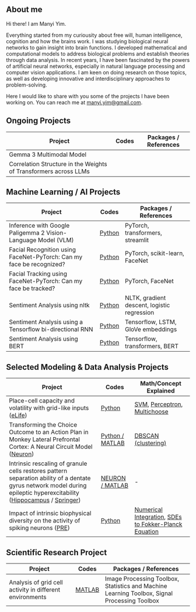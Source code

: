 <!-- Global site tag (gtag.js) - Google Analytics -->
<script async src="https://www.googletagmanager.com/gtag/js?id=G-Y05EH5SXSJ"></script>
<script>
  window.dataLayer = window.dataLayer || [];
  function gtag(){dataLayer.push(arguments);}
  gtag('js', new Date());

  gtag('config', 'G-Y05EH5SXSJ');
</script>

## About me

Hi there! I am Manyi Yim.

Everything started from my curiousity about free will, human intelligence, cognition and how the brains work. I was studying biological neural networks to gain insight into brain functions. I developed mathematical and computational models to address biological problems and establish theories through data analysis. In recent years, I have been fascinated by the powers of artificial neural networks, especially in natural language processing and computer vision applications. I am keen on doing research on those topics, as well as developing innovative and interdisciplinary approaches to problem-solving. 

Here I would like to share with you some of the projects I have been working on. You can reach me at [manyi.yim@gmail.com](manyi.yim@gmail.com).

## Ongoing Projects

| Project | Codes | Packages / References |
| ----------- | ----------- | ----------- |
| Gemma 3 Multimodal Model|||
| Correlation Structure in the Weights of Transformers across LLMs|||

## Machine Learning / AI Projects

| Project | Codes | Packages / References |
| ----------- | ----------- | ----------- |
| Inference with Google Paligemma 2 Vision-Language Model (VLM) | [Python](https://huggingface.co/spaces/myyim/vlm_google_paligemma2_3b) | PyTorch, transformers, streamlit |
| Facial Recognition using FaceNet-PyTorch: Can my face be recognized? | [Python](https://github.com/myyim/FaceNet/blob/main/manyi-facenet-classify.ipynb) | PyTorch, scikit-learn, FaceNet |
| Facial Tracking using FaceNet-PyTorch: Can my face be tracked? | [Python](https://github.com/myyim/FaceNet/blob/main/manyi-facenet-tracking.ipynb) | PyTorch, FaceNet |
| Sentiment Analysis using nltk | [Python](https://github.com/myyim/sentimentanalysis/blob/main/tweetNLP_nltk_feature_extraction.ipynb) | NLTK, gradient descent, logistic regression |
| Sentiment Analysis using a Tensorflow bi-directional RNN | [Python](https://github.com/myyim/sentimentanalysis/blob/main/tweetNLP_tf_biLSTM_glove.ipynb) | Tensorflow, LSTM, GloVe embeddings |
| Sentiment Analysis using BERT | [Python](https://github.com/myyim/sentimentanalysis/blob/main/tweetNLP_transformers_gpu.ipynb) | Tensorflow, transformers, BERT |

## Selected Modeling & Data Analysis Projects

| Project | Codes | Math/Concept Explained |
| ----------- | ----------- | ----------- |
| Place-cell capacity and volatility with grid-like inputs ([eLife](https://elifesciences.org/articles/62702)) | [Python](https://github.com/myyim/placecellperceptron) | [SVM](https://github.com/myyim/myyim.github.io/blob/main/reference/SVM.pdf), [Perceptron](https://github.com/myyim/perceptron), [Multichoose](https://github.com/myyim/multichoose) |
| Transforming the Choice Outcome to an Action Plan in Monkey Lateral Prefrontal Cortex: A Neural Circuit Model ([Neuron](https://www.sciencedirect.com/science/article/pii/S0896627319304854)) | [Python / MATLAB](https://github.com/myyim/LPFC) | [DBSCAN (clustering)](https://myyim.github.io/reference/dbscan.html) |
| Intrinsic rescaling of granule cells restores pattern separation ability of a dentate gyrus network model during epileptic hyperexcitability ([Hippocampus](https://onlinelibrary.wiley.com/doi/abs/10.1002/hipo.22373) / [Springer](https://link.springer.com/chapter/10.1007/978-3-319-99103-0_23))| [NEURON / MATLAB](https://github.com/myyim/DG_pattern_separation) | - |
| Impact of intrinsic biophysical diversity on the activity of spiking neurons ([PRE](https://journals.aps.org/pre/abstract/10.1103/PhysRevE.87.032710)) | [Python](https://github.com/myyim/LIF) | [Numerical Integration](https://github.com/myyim/myyim.github.io/blob/main/reference/integration.md), [SDEs to Fokker-Planck Equation](https://github.com/myyim/myyim.github.io/blob/main/reference/SDEs_to_Fokker_Planck.pdf) |


## Scientific Research Project

| Project | Codes | Packages / References |
| ----------- | ----------- | ----------- |
| Analysis of grid cell activity in different environments | [MATLAB](https://github.com/myyim/gridcell_circular_track) | Image Processing Toolbox, Statistics and Machine Learning Toolbox, Signal Processing Toolbox |
